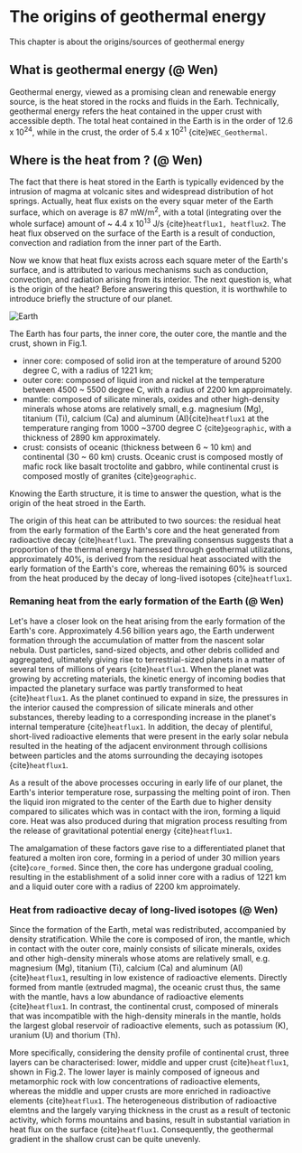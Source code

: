 # The origins of geothermal energy

This chapter is about the origins/sources of geothermal energy
## What is geothermal energy (@ Wen)
Geothermal energy, viewed as a promising clean and renewable energy source, is the heat stored in the rocks and fluids in the Earh. Technically, geothermal energy refers the heat contained in the upper crust with accessible depth. The total heat contained in the Earth is in the order of 12.6 x 10<sup>24</sup>, while in the crust, the order of 5.4 x 10<sup>21</sup> {cite}`WEC_Geothermal`.
## Where is the heat from ? (@ Wen)
The fact that there is heat stored in the Earth is typically evidenced by the intrusion of magma at volcanic sites and widespread distribution of hot springs. Actually, heat flux exists on the every squar meter of the Earth surface, which on average is 87 mW/m<sup>2</sup>, with a total (integrating over the whole surface) amount of ~ 4.4 x 10<sup>13</sup> J/s {cite}`heatflux1, heatflux2`. The heat flux observed on the surface of the Earth is a result of conduction, convection and radiation from the inner part of the Earth. 

Now we know that heat flux exists across each square meter of the Earth's surface, and is attributed to various mechanisms such as conduction, convection, and radiation arising from its interior. The next question is, what is the origin of the heat? Before answering this question, it is worthwhile to introduce briefly the structure of our planet.

![Earth](../Origin_pictures/Earth_structure.jpg)

The Earth has four parts, the inner core, the outer core, the mantle and the crust, shown in Fig.1.
 * inner core: composed of solid iron at the temperature of around 5200 degree C,  with a radius of 1221 km;
 * outer core: composed of liquid iron and nickel at the temperature between 4500 ~ 5500 degree C, with a radius of 2200 km approimately.
 * mantle: composed of silicate minerals, oxides and other high-density minerals whose atoms are relatively small, e.g. magnesium (Mg), titanium (Ti), calcium (Ca) and aluminum (Al){cite}`heatflux1` at the temperature ranging from 1000 ~3700 degree C {cite}`geographic`, with a thickness of 2890 km approximately.
 * crust: consists of oceanic (thickness between 6 ~ 10 km) and continental (30 ~ 60 km) crusts. Oceanic crust is composed mostly of mafic rock like basalt troctolite and gabbro, while continental crust is composed mostly of granites {cite}`geographic`.


Knowing the Earth structure, it is time to answer the question, what is the origin of the heat stroed in the Earth.

The origin of this heat can be attributed to two sources: the residual heat from the early formation of the Earth's core and the heat generated from radioactive decay {cite}`heatflux1`. The prevailing consensus suggests that a proportion of the thermal energy harnessed through geothermal utilizations, approximately 40%, is derived from the residual heat associated with the early formation of the Earth's core, whereas the remaining 60% is sourced from the heat produced by the decay of long-lived isotopes {cite}`heatflux1`.

### Remaning heat from the early formation of the Earth (@ Wen)
Let's have a closer look on the heat arising from the early formation of the Earth's core. Approximately 4.56 billion years ago, the Earth underwent formation through the accumulation of matter from the nascent solar nebula. Dust particles, sand-sized objects, and other debris collided and  aggregated, ultimately giving rise to terrestrial-sized planets in a matter of several tens of millions of years {cite}`heatflux1`. When the planet was growing by accreting materials, the kinetic energy of incoming bodies that impacted the planetary surface was partly transformed to heat {cite}`heatflux1`. As the planet continued to expand in size, the pressures in the interior caused the compression of silicate minerals and other substances, thereby leading to a corresponding increase in the planet's internal temperature {cite}`heatflux1`. In addition, the decay of plentiful, short-lived radioactive elements that were present in the early solar nebula resulted in the heating of the adjacent environment through collisions between particles and the atoms surrounding the decaying isotopes {cite}`heatflux1`.

As a result of the above processes occuring in early life of our planet, the Earth's interior temperature rose, surpassing the melting point of iron. Then the liquid iron migrated to the center of the Earth due to higher density compared to silicates which was in contact with the iron, forming a liquid core. Heat was also produced during that migration process resulting from the release of gravitational potential energy {cite}`heatflux1`.

The amalgamation of these factors gave rise to a differentiated planet that featured a molten iron core, forming in a period of under 30 million years {cite}`core_formed`. Since then, the core has undergone gradual cooling, resulting in the establishment of a solid inner core  with a radius of 1221 km and a liquid outer core with a radius of 2200 km approimately.


### Heat from radioactive decay of long-lived isotopes (@ Wen)
Since the formation of the Earth, metal was redistributed, accompanied by density stratification. While the core is composed of iron, the mantle, which in contact with the outer core, mainly consists of silicate minerals, oxides and other high-density minerals whose atoms are relatively small, e.g. magnesium (Mg), titanium (Ti), calcium (Ca) and aluminum (Al){cite}`heatflux1`, resulting in low existence of radioactive elements. Directly formed from mantle (extruded magma), the oceanic crust  thus, the same with the mantle, havs a low abundance of radioactive elements {cite}`heatflux1`. In contrast, the continental crust, composed of minerals that was incompatible with the high-density minerals in the mantle, holds the largest global reservoir of radioactive elements, such as potassium (K), uranium (U) and thorium (Th). 

More specifically, considering the density profile of continental crust, three layers can be characterised: lower, middle and upper crust {cite}`heatflux1`, shown in Fig.2. The lower layer is mainly composed of igneous and metamorphic rock with low concentrations of radioactive elements, whereas the middle and upper crusts are more enriched in radioactive elements {cite}`heatflux1`. The heterogeneous distribution of radioactive elemtns and the largely varying thickness in the crust as a result of tectonic activity, which forms mountains and basins, result in substantial variation in heat flux on the surface {cite}`heatflux1`. Consequently, the geothermal gradient in the shallow crust can be quite unevenly.
